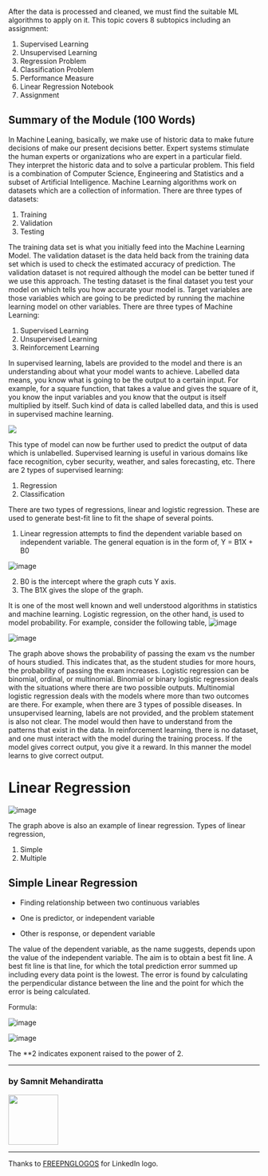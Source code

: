 After the data is processed and cleaned, we must find the suitable ML algorithms to apply on it.
This topic covers 8 subtopics including an assignment:
1. Supervised Learning
2. Unsupervised Learning
3. Regression Problem
4. Classification Problem
5. Performance Measure
6. Linear Regression Notebook
7. Assignment

## Summary of the Module (100 Words)
In Machine Leaning, basically, we make use of historic data to make future decisions of make our present decisions better.
Expert systems stimulate the human experts or organizations who are expert in a particular field. They interpret the historic data and to solve a particular problem. This field is a combination of Computer Science, Engineering and Statistics and a subset of Artificial Intelligence. 
Machine Learning algorithms work on datasets which are a collection of information. There are three types of datasets:

1.	Training 
2.	Validation
3.	Testing

The training data set is what you initially feed into the Machine Learning Model. The validation dataset is the data held back from the training data set which is used to check the estimated accuracy of prediction. The validation dataset is not required although the model can be better tuned if we use this approach.
The testing dataset is the final dataset you test your model on which tells you how accurate your model is.
Target variables are those variables which are going to be predicted by running the machine learning model on other variables.
There are three types of Machine Learning:

1.	Supervised Learning
2.	Unsupervised Learning
3.	Reinforcement Learning

In supervised learning, labels are provided to the model and there is an understanding about what your model wants to achieve. Labelled data means, you know what is going to be the output to a certain input. For example, for a square function, that takes a value and gives the square of it, you know the input variables and you know that the output is itself multiplied by itself. Such kind of data is called labelled data, and this is used in supervised machine learning.

<img src=https://user-images.githubusercontent.com/50140975/122704296-04499280-d271-11eb-95e0-61b55ba25e24.png>

This type of model can now be further used to predict the output of data which is unlabelled.
Supervised learning is useful in various domains like face recognition, cyber security, weather, and sales forecasting, etc.
There are 2 types of supervised learning:

1.	Regression 
2.	Classification

There are two types of regressions, linear and logistic regression. These are used to generate best-fit line to fit the shape of several points.

1.	Linear regression attempts to find the dependent variable based on independent variable. The general equation is in the form of, Y = B1X + B0

![image](https://user-images.githubusercontent.com/50140975/122704395-4541a700-d271-11eb-835e-5a6833ae607c.png)

2.	B0 is the intercept where the graph cuts Y axis.
3.	The B1X gives the slope of the graph.

It is one of the most well known and well understood algorithms in statistics and machine learning.
Logistic regression, on the other hand, is used to model probability.
For example, consider the following table,
![image](https://user-images.githubusercontent.com/50140975/122704438-5d192b00-d271-11eb-9274-f82a694f5484.png)

![image](https://user-images.githubusercontent.com/50140975/122704443-60141b80-d271-11eb-962d-28859893301a.png)
 
The graph above shows the probability of passing the exam vs the number of hours studied.
This indicates that, as the student studies for more hours, the probability of passing the exam increases. 
Logistic regression can be binomial, ordinal, or multinomial. Binomial or binary logistic regression deals with the situations where there are two possible outputs.
Multinomial logistic regression deals with the models where more than two outcomes are there. For example, when there are 3 types of possible diseases.
In unsupervised learning, labels are not provided, and the problem statement is also not clear. The model would then have to understand from the patterns that exist in the data.
In reinforcement learning, there is no dataset, and one must interact with the model during the training process. If the model gives correct output, you give it a reward. In this manner the model learns to give correct output.

# Linear Regression

![image](https://user-images.githubusercontent.com/50140975/122704481-73bf8200-d271-11eb-9810-6ec099450873.png)

The graph above is also an example of linear regression.
Types of linear regression,

1.	Simple
2.	Multiple


## Simple Linear Regression
*	Finding relationship between two continuous variables

*	One is predictor, or independent variable

*	Other is response, or dependent variable

The value of the dependent variable, as the name suggests, depends upon the value of the independent variable.
The aim is to obtain a best fit line. A best fit line is that line, for which the total prediction error summed up including every data point is the lowest. The error is found by calculating the perpendicular distance between the line and the point for which the error is being calculated.


Formula:

![image](https://user-images.githubusercontent.com/50140975/122704598-a9fd0180-d271-11eb-928d-5df76ea9f198.png)

![image](https://user-images.githubusercontent.com/50140975/122704609-aec1b580-d271-11eb-9e61-8afed88d5cdb.png)

The **2 indicates exponent raised to the power of 2.




<hr>

### by <font>Samnit Mehandiratta

<a href="https://www.linkedin.com/in/lankabhedi"><img width="100px" src="https://user-images.githubusercontent.com/50140975/122695391-d9a20e80-d25d-11eb-8957-b8458b8a95e9.png"/></a>

<hr>
  
Thanks to <a href="https://www.freepnglogos.com/images/linkedin-logo-png-1840.html">FREEPNGLOGOS</a> for LinkedIn logo.
